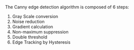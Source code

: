 
The Canny edge detection algorithm is composed of 6 steps:

1. Gray Scale conversion
2. Noise reduction
3. Gradient calculation
4. Non-maximum suppression
5. Double threshold
6. Edge Tracking by Hysteresis

